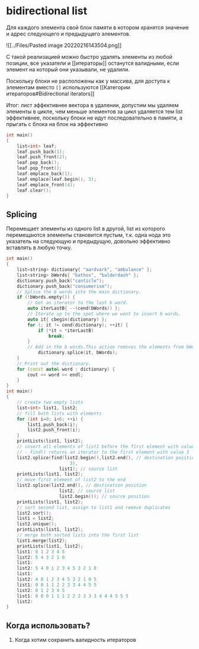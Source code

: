 # bidirectional list
Для каждого элемента свой блок памяти в котором хранятся значение и адрес следующего и предыдущего элементов.

![[../Files/Pasted image 20220216143504.png]]

С такой реализацией можно быстро удалять элементы из любой позиции, все указатели и [[итераторы]] останутся валидными, если элемент на который они указывали, не удалили.

Поскольку блоки не расположены как у массива, для доступа к элементам вместо `[]` используются [[Категории итераторов#Bidirectional iterators]]

Итог: лист эффективнее вектора в удалении, допустим мы удаляем элементы в цикле, чем меньше элементов за цикл удаляется тем list эффективнее, поскольку блоки не идут последовательно в памяти, а прыгать с блока на блок на эффективно

```cpp
int main()
{
    list<int> leaf;
    leaf.push_back(1);
    leaf.push_front(2);
    leaf.pop_back();
    leaf.pop_front();
    leaf.emplace_back(1);
    leaf.emplace(leaf.begin(), 3);
    leaf.emplace_front(4);
    leaf.clear();
}
```

## Splicing
Перемещает элементы из одного list в другой, list из которого перемещаются элементы становится пустым, т.к. одна нода это указатель на следующую и предыдущую, довольно эффективно вставлять в любую точку.
```cpp
int main()
{
    list<string> dictionary{ "aardvark", "ambulance" };
    list<string> bWords{ "bathos", "balderdash" };
    dictionary.push_back("canticle");
    dictionary.push_back("consumerism");
    // Splice the b words into the main dictionary.
    if (!bWords.empty()) {
        // Get an iterator to the last b word.
        auto iterLastB{ --(cend(bWords)) };
        // Iterate up to the spot where we want to insert b words.
        auto it{ cbegin(dictionary) };
        for (; it != cend(dictionary); ++it) {
            if (*it > *iterLastB)
                break;
        }
        // Add in the b words.This action removes the elements from bWords.
            dictionary.splice(it, bWords);
    }
    // Print out the dictionary.
    for (const auto& word : dictionary) {
        cout << word << endl;
    }
}
int main()
{
	// create two empty lists
	list<int> list1, list2;
	// fill both lists with elements
	for (int i=0; i<6; ++i) {
		list1.push_back(i);
		list2.push_front(i);
	}
	printLists(list1, list2);
	// insert all elements of list1 before the first element with value 3 of list2
	// - find() returns an iterator to the first element with value 3
	list2.splice(find(list2.begin(),list2.end(), // destination position
						3),
					list1); // source list
	printLists(list1, list2);
	// move first element of list2 to the end
	list2.splice(list2.end(), // destination position
					list2, // source list
					list2.begin()); // source position
	printLists(list1, list2);
	// sort second list, assign to list1 and remove duplicates
	list2.sort();
	list1 = list2;
	list2.unique();
	printLists(list1, list2);
	// merge both sorted lists into the first list
	list1.merge(list2);
	printLists(list1, list2);
	list1: 0 1 2 3 4 5
	list2: 5 4 3 2 1 0
	list1:
	list2: 5 4 0 1 2 3 4 5 3 2 1 0
	list1:
	list2: 4 0 1 2 3 4 5 3 2 1 0 5
	list1: 0 0 1 1 2 2 3 3 4 4 5 5
	list2: 0 1 2 3 4 5
	list1: 0 0 0 1 1 1 2 2 2 3 3 3 4 4 4 5 5 5
	list2:
}
```

## Когда использовать?
1. Когда хотим сохранить валидность итераторов

